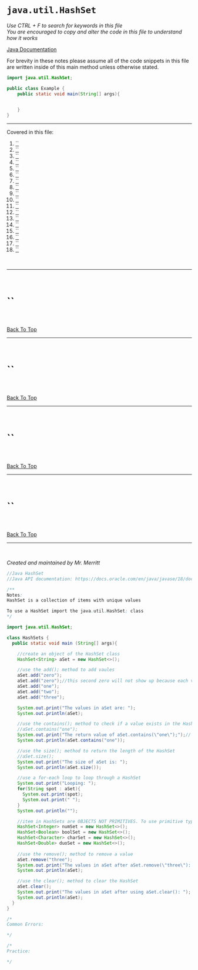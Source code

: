 # `java.util.HashSet`
*Use CTRL + F to search for keywords in this file*  
*You are encouraged to copy and alter the code in this file to understand how it works*

[Java Documentation](https://docs.oracle.com/en/java/javase/index.html)

For brevity in these notes please assume all of the code snippets in this file are written inside of this main method unless otherwise stated.
```java
import java.util.HashSet;

public class Example {
    public static void main(String[] args){

        
    }
}
```
---

Covered in this file:
1. [``]()
1. [``]()
1. [``]()
1. [``]()
1. [``]()
1. [``]()
1. [``]()
1. [``]()
1. [``]()
1. [``]()
1. [``]()
1. [``]()
1. [``]()
1. [``]()
1. [``]()
1. [``]()
1. [``]()
1. [``]()

<br>

---

<br>

# ``


<br>

[Back To Top](#javautilhashset)

---

<br>

# ``


<br>

[Back To Top](#javautilhashset)

---

<br>

# ``


<br>

[Back To Top](#javautilhashset)

---

<br>

# ``


<br>

[Back To Top](#javautilhashset)

---

<br>



*Created and maintained by Mr. Merritt*

```java
//Java HashSet
//Java API documentation: https://docs.oracle.com/en/java/javase/18/docs/api/index.html

/**
Notes:
HashSet is a collection of items with unique values

To use a HashSet import the java.util.HashSet; class
*/

import java.util.HashSet;

class HashSets {
  public static void main (String[] args){

    //create an object of the HashSet class
    HashSet<String> aSet = new HashSet<>();

    //use the add(); method to add vaules
    aSet.add("zero");
    aSet.add("zero");//this second zero will not show up because each value must be unique
    aSet.add("one");
    aSet.add("two");
    aSet.add("three");

    System.out.print("The values in aSet are: ");
    System.out.println(aSet);

    //use the contains(); method to check if a value exists in the HashSet
    //aSet.contains("one");
    System.out.print("The return value of aSet.contains(\"one\");");// the \ is an escape character
    System.out.println(aSet.contains("one"));

    //use the size(); method to return the length of the HashSet
    //aSet.size();
    System.out.print("The size of aSet is: ");
    System.out.println(aSet.size());

    //use a for-each loop to loop through a HashSet
    System.out.print("Looping: ");
    for(String spot : aSet){
      System.out.print(spot);
      System.out.print(" ");
    }
    System.out.println("");

    //item in HashSets are OBJECTS NOT PRIMITIVES. To use primitive types use the wrapper class for that type. (Integer, Boolean, Character, Double.. etc)
    HashSet<Integer> numSet = new HashSet<>();
    HashSet<Boolean> boolSet = new HashSet<>();
    HashSet<Character> charSet = new HashSet<>();
    HashSet<Double> duoSet = new HashSet<>();
    
    //use the remove(); method to remove a value
    aSet.remove("three");
    System.out.print("The values in aSet after aSet.remove(\"three\"): ");
    System.out.println(aSet);

    //use the clear(); method to clear the HashSet
    aSet.clear();
    System.out.print("The values in aSet after using aSet.clear(): ");
    System.out.println(aSet);
  }
}

/*
Common Errors:

*/

/*
Practice:

*/
```